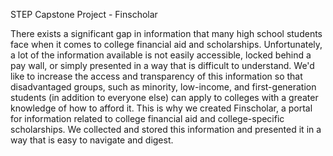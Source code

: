 STEP Capstone Project - Finscholar

There exists a significant gap in information that many high school students face when it 
comes to college financial aid and scholarships. Unfortunately, a lot of the information 
available is not easily accessible, locked behind a pay wall, or simply presented in a 
way that is difficult to understand. We'd like to increase the access and transparency of 
this information so that disadvantaged groups, such as minority, low-income, and 
first-generation students (in addition to everyone else) can apply to colleges with a 
greater knowledge of how to afford it. This is why we created Finscholar, a portal for 
information related to college financial aid and college-specific scholarships. We 
collected and stored this information and presented it in a way that is easy to 
navigate and digest. 
